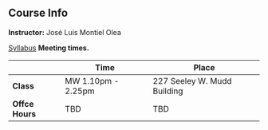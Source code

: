 ## Course Info

**Instructor:** José Luis Montiel Olea <br />

[Syllabus](Syllabus/Syllabus.pdf) **Meeting times.** 

|                 | Time               | Place                       |
|--------------- |------------------ |--------------------------- |
| **Class**       | MW 1.10pm - 2.25pm | 227 Seeley W. Mudd Building |
| **Offce Hours** | TBD                | TBD                         |
